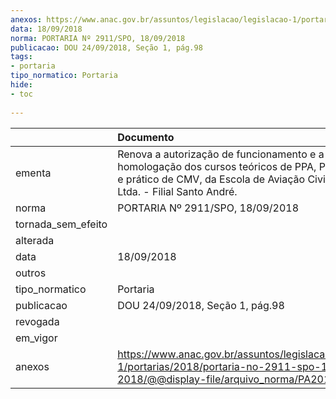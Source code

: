 ```yaml
---
anexos: https://www.anac.gov.br/assuntos/legislacao/legislacao-1/portarias/2018/portaria-no-2911-spo-18-09-2018/@@display-file/arquivo_norma/PA2018-2911.pdf
data: 18/09/2018
norma: PORTARIA Nº 2911/SPO, 18/09/2018
publicacao: DOU 24/09/2018, Seção 1, pág.98
tags:
- portaria
tipo_normatico: Portaria
hide: 
- toc 
 
---
```


|                    | Documento                                                                                                                                                                       |
|:-------------------|:--------------------------------------------------------------------------------------------------------------------------------------------------------------------------------|
| ementa             | Renova a autorização de funcionamento e a homologação dos cursos teóricos de PPA, PCA e teórico e prático de CMV, da Escola de Aviação Civil do ABC Ltda. - Filial Santo André. |
| norma              | PORTARIA Nº 2911/SPO, 18/09/2018                                                                                                                                                |
| tornada_sem_efeito |                                                                                                                                                                                 |
| alterada           |                                                                                                                                                                                 |
| data               | 18/09/2018                                                                                                                                                                      |
| outros             |                                                                                                                                                                                 |
| tipo_normatico     | Portaria                                                                                                                                                                        |
| publicacao         | DOU 24/09/2018, Seção 1, pág.98                                                                                                                                                 |
| revogada           |                                                                                                                                                                                 |
| em_vigor           |                                                                                                                                                                                 |
| anexos             | https://www.anac.gov.br/assuntos/legislacao/legislacao-1/portarias/2018/portaria-no-2911-spo-18-09-2018/@@display-file/arquivo_norma/PA2018-2911.pdf                            |